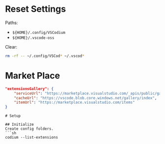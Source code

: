 # Reset Settings

Paths:
* `${HOME}/.config/VSCodium`
* `${HOME}/.vscode-oss`

Clear:
```sh
rm -rf -- ~/.config/VSCod* ~/.vscod*
```
# Market Place
```json
"extensionsGallery": {
    "serviceUrl": "https://marketplace.visualstudio.com/_apis/public/gallery",
    "cacheUrl": "https://vscode.blob.core.windows.net/gallery/index",
    "itemUrl": "https://marketplace.visualstudio.com/items"
}
```
```
# Setup

## Initialize
Create config folders.
```sh
codium --list-extensions
```


<!--stackedit_data:
eyJoaXN0b3J5IjpbLTE0MTIwODY4MDYsLTEwOTU2MDM5MzEsMT
I3NDMxOTY0MywtODU5MDYzNzQ0XX0=
-->